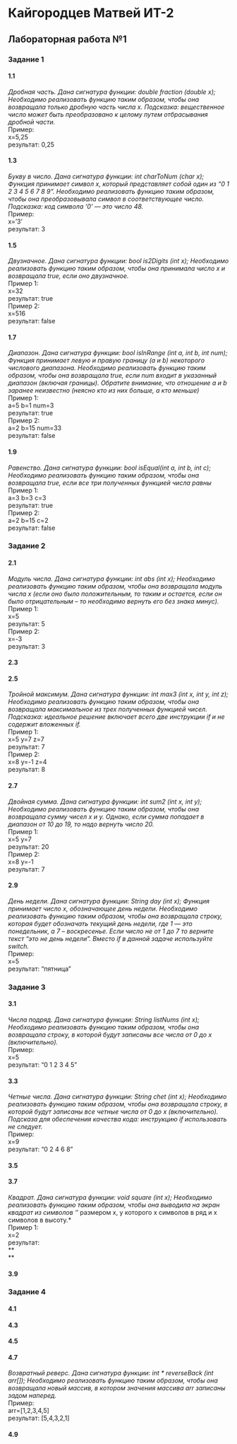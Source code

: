 # Кайгородцев Матвей ИТ-2
## Лабораторная работа №1
### Задание 1  
#### 1.1
*Дробная часть. 
Дана сигнатура функции: double fraction (double x);
Необходимо реализовать функцию таким образом, чтобы она возвращала
только дробную часть числа х. Подсказка: вещественное число может быть
преобразовано к целому путем отбрасывания дробной части.* \
Пример: \
x=5,25 \
результат: 0,25
#### 1.3
*Букву в число.
Дана сигнатура функции: int charToNum (char x);
Функция принимает символ х, который представляет собой один из “0 1 2 3 4 5
6 7 8 9”. Необходимо реализовать функцию таким образом, чтобы она
преобразовывала символ в соответствующее число. Подсказка: код символа ‘0’
— это число 48.* \
Пример: \
x=’3’ \
результат: 3
#### 1.5
*Двузначное.
Дана сигнатура функции: bool is2Digits (int x);
Необходимо реализовать функцию таким образом, чтобы она принимала число
x и возвращала true, если оно двузначное.* \
Пример 1: \
x=32 \
результат: true \
Пример 2: \
x=516 \
результат: false 
#### 1.7
*Диапазон.
Дана сигнатура функции: bool isInRange (int a, int b, int num);
Функция принимает левую и правую границу (a и b) некоторого числового
диапазона. Необходимо реализовать функцию таким образом, чтобы она
возвращала true, если num входит в указанный диапазон (включая границы).
Обратите внимание, что отношение a и b заранее неизвестно (неясно кто из них
больше, а кто меньше)* \
Пример 1: \
a=5 b=1 num=3 \
результат: true \
Пример 2: \
a=2 b=15 num=33 \
результат: false
#### 1.9
*Равенство.
Дана сигнатура функции: bool isEqual(int a, int b, int c);
Необходимо реализовать функцию таким образом, чтобы она возвращала true,
если все три полученных функцией числа равны* \
Пример 1: \
a=3 b=3 с=3 \
результат: true \
Пример 2: \
a=2 b=15 с=2 \
результат: false
### Задание 2
#### 2.1 
*Модуль числа.
Дана сигнатура функции: int abs (int x);
Необходимо реализовать функцию таким образом, чтобы она возвращала
модуль числа х (если оно было положительным, то таким и остается, если он
было отрицательным – то необходимо вернуть его без знака минус).* \
Пример 1: \
x=5 \
результат: 5 \
Пример 2: \
x=-3 \
результат: 3
#### 2.3

#### 2.5
*Тройной максимум.
Дана сигнатура функции: int max3 (int x, int y, int z);
Необходимо реализовать функцию таким образом, чтобы она возвращала
максимальное из трех полученных функцией чисел. Подсказка: идеальное
решение включает всего две инструкции if и не содержит вложенных if.* \
Пример 1: \
x=5 y=7 z=7 \
результат: 7 \
Пример 2: \
x=8 y=-1 z=4 \
результат: 8
#### 2.7
*Двойная сумма.
Дана сигнатура функции: int sum2 (int x, int y);
Необходимо реализовать функцию таким образом, чтобы она возвращала
сумму чисел x и y. Однако, если сумма попадает в диапазон от 10 до 19, то надо
вернуть число 20.* \
Пример 1: \
x=5 y=7 \
результат: 20 \
Пример 2: \
x=8 y=-1 \
результат: 7
#### 2.9
*День недели.
Дана сигнатура функции: String day (int x);
Функция принимает число x, обозначающее день недели. Необходимо
реализовать функцию таким образом, чтобы она возвращала строку, которая
будет обозначать текущий день недели, где 1 — это понедельник, а 7 –
воскресенье. Если число не от 1 до 7 то верните текст “это не день недели”.
Вместо if в данной задаче используйте switch.* \
Пример: \
x=5 \
результат: “пятница”
### Задание 3
#### 3.1
*Числа подряд.
Дана сигнатура функции: String listNums (int x);
Необходимо реализовать функцию таким образом, чтобы она возвращала
строку, в которой будут записаны все числа от 0 до x (включительно).* \
Пример: \
x=5 \
результат: “0 1 2 3 4 5”
#### 3.3
*Четные числа.
Дана сигнатура функции: String chet (int x);
Необходимо реализовать функцию таким образом, чтобы она возвращала
строку, в которой будут записаны все четные числа от 0 до x (включительно).
Подсказа для обеспечения качества кода: инструкцию if использовать не
следует.* \
Пример: \
x=9 \
результат: “0 2 4 6 8”
#### 3.5

#### 3.7
*Квадрат.
Дана сигнатура функции: void square (int x);
Необходимо реализовать функцию таким образом, чтобы она выводила на
экран квадрат из символов ‘*’ размером х, у которого х символов в ряд и х
символов в высоту.* \
Пример 1: \
x=2 \
результат: \
** \
**
#### 3.9

### Задание 4
#### 4.1

#### 4.3

#### 4.5

#### 4.7
*Возвратный реверс.
Дана сигнатура функции: int * reverseBack (int arr[]);
Необходимо реализовать функцию таким образом, чтобы она возвращала новый
массив, в котором значения массива arr записаны задом наперед.* \
Пример: \
arr=[1,2,3,4,5] \
результат: [5,4,3,2,1]
#### 4.9










